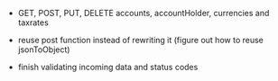 
- GET, POST, PUT, DELETE accounts, accountHolder, currencies and taxrates


- reuse post function instead of rewriting it (figure out how to reuse jsonToObject)
- finish validating incoming data and status codes

